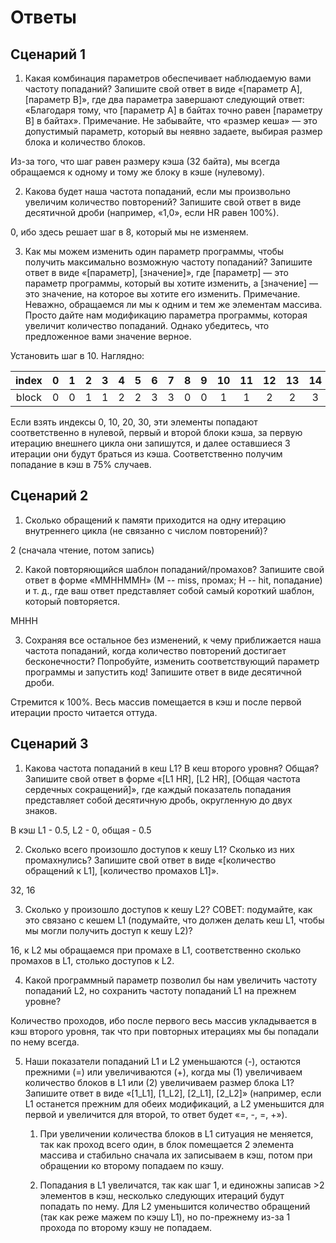 # Ответы

## Сценарий 1

1. Какая комбинация параметров обеспечивает наблюдаемую вами частоту попаданий? Запишите свой ответ в виде «[параметр A], [параметр B]», где два параметра завершают следующий ответ: «Благодаря тому, что [параметр A] в байтах точно равен [параметру B] в байтах». Примечание. Не забывайте, что «размер кеша» — это допустимый параметр, который вы неявно задаете, выбирая размер блока и количество блоков.  

Из-за того, что шаг равен размеру кэша (32 байта), мы всегда обращаемся к одному и тому же блоку в кэше (нулевому).  

2. Какова будет наша частота попаданий, если мы произвольно увеличим количество повторений? Запишите свой ответ в виде десятичной дроби (например, «1,0», если HR равен 100%).  

0, ибо здесь решает шаг в 8, который мы не изменяем.  

3. Как мы можем изменить один параметр программы, чтобы получить максимально возможную частоту попаданий? Запишите ответ в виде «[параметр], [значение]», где [параметр] — это параметр программы, который вы хотите изменить, а [значение] — это значение, на которое вы хотите его изменить. Примечание. Неважно, обращаемся ли мы к одним и тем же элементам массива. Просто дайте нам модификацию параметра программы, которая увеличит количество попаданий. Однако убедитесь, что предложенное вами значение верное.  

Установить шаг в 10. Наглядно:  


| index |  0  |  1  |  2  |  3  |  4  |  5  |  6  |  7  |  8  |  9  |  10  |  11  |  12  |  13  |  14  |  15  |  16  |  17  |  18  |  19  |  20  | ...  |  
|:-----:|:---:|:---:|:---:|:---:|:---:|:---:|:---:|:---:|:---:|:---:|:----:|:----:|:----:|:----:|:----:|:----:|:----:|:----:|:----:|:----:|:----:|:----:|  
| block |  0  |  0  |  1  |  1  |  2  |  2  |  3  |  3  |  0  |  0  |  1   |   1  |   2  |   2  |   3  |   3  |   0  |   0  |   1  |   1  |   2  | ...  |  

Если взять индексы 0, 10, 20, 30, эти элементы попадают соответственно в нулевой, первый и второй блоки кэша, за первую итерацию внешнего цикла они запишутся, и далее оставшиеся 3 итерации они будут браться из кэша. Соответственно получим попадание в кэш в 75% случаев.  

## Сценарий 2

1. Сколько обращений к памяти приходится на одну итерацию внутреннего цикла (не связанно с числом повторений)?  

2 (сначала чтение, потом запись)

2. Какой повторяющийся шаблон попаданий/промахов? Запишите свой ответ в форме «MMHHMMH» (M -- miss, промах; H -- hit, попадание) и т. д., где ваш ответ представляет собой самый короткий шаблон, который повторяется.  

MHHH

3. Сохраняя все остальное без изменений, к чему приближается наша частота попаданий, когда количество повторений достигает бесконечности? Попробуйте, изменить соответствующий параметр программы и запустить код! Запишите ответ в виде десятичной дроби.  

Стремится к 100%. Весь массив помещается в кэш и после первой итерации просто читается оттуда.

## Сценарий 3

1. Какова частота попаданий в кеш L1? В кеш второго уровня? Общая? Запишите свой ответ в форме «[L1 HR], [L2 HR], [Общая частота сердечных сокращений]», где каждый показатель попадания представляет собой десятичную дробь, округленную до двух знаков.  

В кэш L1 - 0.5, L2 - 0, общая - 0.5  

2. Сколько всего произошло доступов к кешу L1? Сколько из них промахнулись? Запишите свой ответ в виде «[количество обращений к L1], [количество промахов L1]».  

32, 16  

3. Сколько у произошло доступов к кешу L2? СОВЕТ: подумайте, как это связано с кешем L1 (подумайте, что должен делать кеш L1, чтобы мы могли получить доступ к кешу L2)?  

16, к L2 мы обращаемся при промахе в L1, соответственно сколько промахов в L1, столько доступов к L2.  

4. Какой программный параметр позволил бы нам увеличить частоту попаданий L2, но сохранить частоту попаданий L1 на прежнем уровне?  

Количество проходов, ибо после первого весь массив укладывается в кэш второго уровня, так что при повторных итерациях мы бы попадали по нему всегда.  

5. Наши показатели попаданий L1 и L2 уменьшаются (-), остаются прежними (=) или увеличиваются (+), когда мы (1) увеличиваем количество блоков в L1 или (2) увеличиваем размер блока L1? Запишите ответ в виде «[1_L1], [1_L2], [2_L1], [2_L2]» (например, если L1 останется прежним для обеих модификаций, а L2 уменьшится для первой и увеличится для второй, то ответ будет «=, -, =, +»).

    1. При увеличении количества блоков в L1 ситуация не меняется, так как проход всего один, в блок помещается 2 элемента массива и стабильно сначала их записываем в кэш, потом при обращении ко второму попадаем по кэшу.  

    2. Попадания в L1 увеличатся, так как шаг 1, и единожны записав >2 элементов в кэш, несколько следующих итераций будут попадать по нему. Для L2 уменьшится количество обращений (так как реже мажем по кэшу L1), но по-прежнему из-за 1 прохода по второму кэшу не попадаем.


